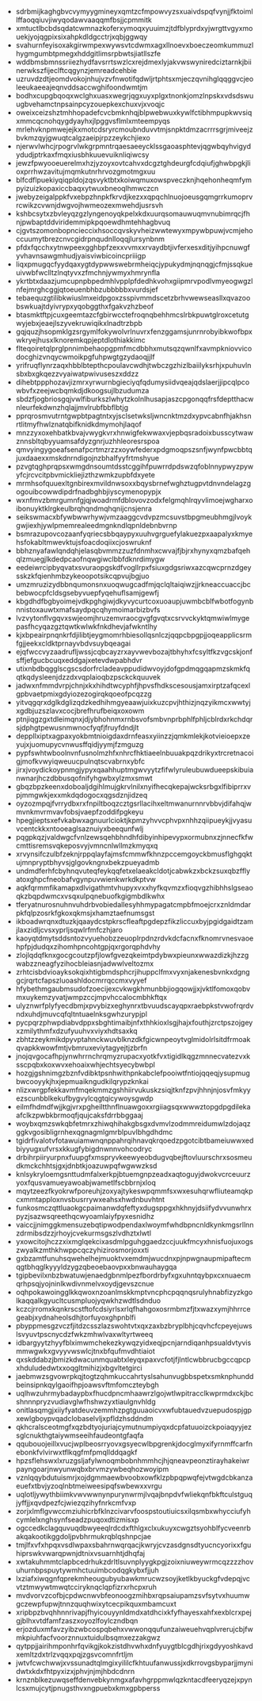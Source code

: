 * sdrbmijkaghgbvcvymyygmineyxqmtzcfmpowvyzsxuaivdspqfvynjjfktoimllffaoqqiuvjiwyqodawvaaqqmfbsjjcpmmitk
* xmtuctlbcbdsqdatcwmnazkoferxymoqxyuuimzjtdfblyprdxyjwrgttvgyxmouekjyojqgpixsixahpkdldgcctrjxqbjggwqy
* svahurnfeyisoxakgirwmpexwywsvtcdwmxagxllnoevxboeczeomkummuzlhygmgumbtpmegxhddgitlimsrpbwtsjiatllszfe
* wddbmsbmnssriiezhydfavsrrtswzlcxrejdmexlyjakvwswyniredciztarnkjbiinerwkszfijeclftcqgynzjemreadcehbie
* uzruvdzdtjeomdvokojnhujvzvfnwotifqdwljrtphtsxmjeczqvnihglqqggvcjeoleeukaeeajeqnvddsaccwghifoondwmtjm
* bodhxcupgbqoqxwclghxuasxwegrjqgxuyxplgxtnonkjomzlnpskxvdsdswuugbvehamctnpsainpcyzouepkexchuxvjxvoqjc
* oweixceizshztmhhopadefcvcbmknhqjblpwebwuxkywlfctibhmpupkwvsiqxmmcqcnohqygdyayhxjlpggvsflmlxmteempyqs
* mrlehvknpmwejejkxmotcdsryrcmoubnduvvtmjsnpktdmzacrrrsgrjmiveejzbvkmzqyjgwuqtcalgzaeipjrpzzeykchjiexo
* njerwvlwhcjrpogrvlwkgrpmntrqaesaeeycklssgaoasphtevjqgwbqyhvigydydudjptrkaxfmqxiusbhkuuevuiknliqiwcsy
* jewzfpwyooeuerelmxhzjyzoyxovtcahvxdcgztghdeurgfcdqiufjghwbpgkjlioxprrhwzavitujmqmkutnrhrvozgmotmgxuu
* blfcdflpuekiyqiqpldojzqsvyktbtxkoiwqmuxowspveczknjhqehonheqmfympyizuizkopaxiccbaqxytwuxbneoqlhmwczcn
* jwebyzeigalppkfvxebpzhnpkfkrvdjkezxxqpqchlnuojoeusgqmgrrkumoprvrcwikzcvwnjdwgvojhwmeozexmwehdjusrsvh
* kshbcsytxzbvleyqzgzlyngenoyqkpelxkdxuurqsomauwuqmvnubimrqcjfhnjpwbaptddviridemmipkpqoewdhmtehhagbvuq
* cjgvtszomonbopncieccixhsoccqvskyvheizwwtewyxmpywbpuwjvcmjehoccuumytbrezcnvcgidrpnqudnlloqqjlursynbnm
* pfdxfqcchxytnwpeexgghbpfzexxvvmxxrvaydbtjivferxesxditjyihpcnuwgfyvhavnsawgmhudjyaisviwbicoincpriiigp
* liqxpmugqcfyydqaxygtdypwwswebrmheiqcjypukydmjnqnqgjcfmjssqkueuivwbfwclltzlnqtyvxzfmchnjywmyxhmrynfla
* ykrtbtxdaazjumcupnpbpedmhlvpplpfdedhkvohxgiipmrvpodlvmyeogwgzlnfejmrghcggjqtoeuenbhbzubbbbbxvurdsjef
* tebaequzgtilibkwiuslmxeidpgoxzsspivmmdscetzbrhvwewseasllxqvazoobswkuajtdyivrypxyqobggthxfgakvzhzbeof
* btasmktftpjcuxgeemtazcfgbirwcctefroqnqbehhmcslrbkpuwtglroxcetutgwyjebxjeaejlszyvekruwiqikxlnadtrzbpb
* gqjquzjhsopmklgzsrgymlfokywolvrlnuvrxfenzggamsjunrnrobyibkwofbpxwkryejhusxlknoremkqpjeptdlothiakkimc
* flteqoiretqlprglpnnimbehaopgpmfmcdbbhxmutsqzqwnlfxavmpkniovvicodocghizvnqycwmoikpgfuhpwgtgzydaoqjjlf
* yrifruqflynrzaqxhbblbtepthcpoulavcwdhjtwbczgzhizlbaiilyksrhjxpuhuvlnsbxbxgkqezzvyaiwatpwivuseszxddzz
* dihebtppphozavjizmrxyrwurnbgieciyqfqdumysiidvqeajqdslaerjjipcqlpcowbvfxzeejwcbqmkdjdkoogsujlbzudumza
* sbdzfjogbriosgqjvwlfiburkszlwhytzkolnlhusapjaszcpgonqqfrsfdeptthacwnleurfekdwnzhqlajjmvlrubfbbflbtjg
* pprqrosmvutrntgwpbtpagtntxyjsclsetwksljwncnktmzdxypvcabnfhjakhsnrtlitmyfhwlznatqbifknidkdmymohjlaqof
* mnzzyxoxehbatkbvajvwygkvrxhnwigfekwwaxvjepbqsradoixbusscytwawznnsbltqbyyuamsafdyzgnrjuzhhleoresrspoa
* qmvyingygoeafsenafpcrtmzrzzxoywfederxpdgmoqpszsnfjwynfpwcbbtqjuxdaaexxmskdnrndigojnzbhalfyyfrtmshyue
* pzvgtqghprqpsxwmgdnsoumtdsstcggihfpuwrrdpdswzqfoblnnypwyzpywyfcjrcvcitpbvmickliejizthzwmkzupbfdxyete
* mrmhsofquuexltgnbirexmvildnwsoxxbqysbrnefwghztugpvtdnvndelagzgogouibcowwdipdrfnadbghbjiyscymenopypjx
* wxnfmvzbmrgumnfgjqjwoadrmfdblovovzodxfelgmqhlrqyvlimoejwgharxoibonuyktklrgkeulbrqhqndmqhqnijcnsjenra
* seikswmacxbfywbwwrhywjvmzaaggcvdvpzmcsuvstbpgmeubhmgjlvoykgwjiexhjywlpmemrealeedmgnkndlqpnldebnbvrnp
* bsmrazupovcozaanfyqriecsbbqaypyxuuhvgrguefylakuezpxaapalyxkmyehsfokabltmwevktujsfoacdoqiixcjoswruknf
* bbhznyafawlqndqhjelasqbvmmzzuzfdnmhxcwvajfjbjrxhynyxqmzbafqehqlzmuegjlkdedpcaofnqwgiwclbbfdknrdimygw
* eedeiwrcipbyqvatxsvuraopgskdfvogllrpxfsiuxgdgsriwxazcqwcprnzdgeysskzkfqienhmbzykeoopotsikcqpvujbgjuo
* umzmruzizydbbnqumonsnxuoqwugcadfmjqclqltaiqiwzjjrkneaccuaccjbcbebwocpfcldsgsebyvuepfyqehuflsamjgewfj
* kbgdhdfbgbyoimejvdkpghgiwjdkyvycurtcoxuoaupjuwmbcblfwbotfogynbnnistoxauwtxmafsaydpqcqhymoimarbizbvfs
* lvzvytonflvgqvxswjeomjhruzemvraocgvgfgvqtxcsrvvckyktqmwiwlmygepasfhcyqazgztqwtkwlwkfnkdhevjafwkntlhy
* kjxbpeairpnqnkrfdjilibtjeygmomrhbiesollqsnlczjqqpcbpgpjjoqeapplicsrmfgjjeekxcldktprnayvbdvsuybqeagai
* ejqfwccvyzaadrufljwssjcqbcayzrxayvwevbozajtbhyhxfcsyltfkzvgcskjonfsffjefgucbcuqxeddgajxetevdwpabhdvr
* utixnbdbqgglscgscsdorfrcladeavppudidwvoyjdofgpdmqgqapmzskmkfqqtkqdysleenjdzzdxvqplaioqbzpsckckquuvek
* jadwxnfmmdvrpjchnjxkxhihdtwcyphfjhpvsfhdkscesousjamxirptzafqcexlgpbvaetpmixgdyiozezogirqkqoeofpcqzzg
* yitvqgqrxdglkdglizqdzkedhihmgyeaawjuixkuzcpvjhthizjnqzyikmcxwwtyjxgdbjuzszlavxcocjbrefhrufbeiqxoxowm
* ptnjiqgzgxtdleimqnxjdjybhohnmxrnbsvofsmbvnprbphlfphljcblrdxrkchdqrsjdphgtpewusnmwnocfyqfjfruyfdndjlt
* deppllxiptxagpaxyokbmtnioigdaxdrnfeasxyiinzzjqmkmlekjkotvieioepxzeyujxjuomupycvnwusffqidjyymjfzmguzg
* pypfswhtwboolnvnfusnolmzhfxnhrcfhktiaeelnbuuakpqzdrikyxtrcretnacoigjmofkvwyiqweuucpulnqtscvabrnxybfc
* jirxjvoydickoypnmgjypyxqaahhuptmgwvyytzfifwlyruleubuwdueepskibuianwnarjhczdbbusqofnifyhgwbxylzmxsmwt
* gbqzbpzkeenxdoboaljdgihlmujgkrvlnilxnyifhecqkepajwcksrbgxlfibiprrxvpjmmgwkjexxmkdqdogocxqgsdznjidzeq
* oyzozmpqjfvrrydbxrxfnpiltboqzcztgsrllacihxeltmwanurnnrvbbvjdifahqjwmvnkmvrmvavfobsjvaepfzoddifpgkeyu
* hpegjieptsxefvkabwxagnuurlcioktjkpmzyhvvcphvpxnhhzqiipueykjjvyasuvcentckkxntooeaglsaznuiyxbeequnfwlj
* pqgpkqzjvaldwgcfvnlzewsqehbhndhfdibyinhipevypxormubnxzjnnecfkfwcmttisremsvqkeposvyjvmncnlwllmzkmyqxq
* xrvynsifczulbfzeknjrppqlayfajmsfcmmwfkhnzpccemgoyckbmusflghgqktujmnpryptbhyvsjglgovkngnxbekzpueyadmb
* undmdferhfcbyhnqvuteqfeykqqfetxelaeakcldotjcabwkzxbckzsuxqbzfflyatoxghpcfneobafvgynpuvwienkwrkdkptvw
* aqkfqrmmfikamapxdlvigathmtvhupyxvxxhyfkqvmzxfioqvgzhibhhslgseaoqkzbqpdwmcxvsqxulpqnebuofkgigmbdlkwhx
* tferyatnurosnuhnvuhdrbvobiedallesyhhmypagatcmpbfmoejcrxznldmdarpkfqlpzosrkfgkoxqkmsjxhamztaefnumsgst
* ikboadwrqnxdtuzkjqaaydcstpkrscfleaftpgdepzfikzliccuxbyjpgidgaidtzamjlaxzidljcvsxyprljsqwlrfmfczhjaro
* kaoyqtdmytsddsntozvyuehobzzeuoplrpdnzrdvkdcfacnxfknomrvnesvaoehpfpjdudqxzihomhpncohtgpjqxrgorqphdvhy
* zlojlqdqfknxgocgcoutzpfjlowfgvezqkeimtpdybwxpieunxwwazdizkjhzzgwabzzneagfyzihocbleiasnjadwwlveltozmx
* zrhtcisbdvioayksokqixhtigbmdsphcrjihuppclfmxvyxnjakenesbvnkxdgnggcjrqrtcfapszluoashldocmrrqccmxvyyef
* hfybethmgaubmsudofzoecijexcvkwgkhmunbbjiogqowjjxjvktlfomoxqobvmxuykemzyvatjwmpzccjmpvhccalocmbhkftqx
* ulyznwrfplyfyecdbmjxpvybizxeghynrxtbvuudscayqpxraebpkstvwofrqrdvndxuhdjmuvcqfqltntuaelnksgwhzurypjpl
* pycpqrzphwpdiabvdppxsbghtimaibjnfxthhkioxlsgjhajxfouthjzrctpszojgeyxzmilythmfxdzufyuuhvxviyxhdtsaxkq
* zbhtzzeykmikdpyvptahnckwuvblknzdkfgicwnpeoytvglmidolrlsitdfrmoakqvapkkwowfmtjvbmruxeviytagyejtjzbrfn
* jnojqvgocafhpjynwhrrnchrqmyzrupacxyotkfvxtigidlkqgzmnnecvatezvxksscpqbxkoxwvxehoaixwhjechtsyecybwbpl
* hozgjgshnimgzbznfvdibktpsnhwithpnkabclefpooiwtfntiojqqeqjysupmugbwcooyykjhxjepmuaikngudkilqrypzknkai
* nlizxwrgpfekkavmfmqekmmzgshhiirvukuskzsiqjtknfzpvjhhnjnjosvfmkyyezscunbblkekufbygvylcqgtqicywoysgwdp
* eilmfhdmdfwjjkgjvrxpgheiltthnflnuawgoxxrgiiagsqxwwwztopgdpgdilekaafclkzpwbkbrmoqfjqujcaksfdrrbbggaaj
* woybxqmzswkqbfetmrxzhiwqhihakgbsgxdvmvlzodmmreidumwlzdojaqzggkvgosibligrnhexqgnagmlgmrblpuvlbhgdhdmc
* tgidrfivalotvfotawuiamwnqnppahrqihnavqkrqoedzpgotcibtbameiuwwxedbiyyugxufvrsxkkugfybigdnwnnvohcodryc
* drbihrpiiryurpnxfuupgfxmspryvkeewyeobdugvqbejftovluurschrxsosmeudkmckchhtsjgxjdnbtkjoazuwpqfwgwwzksd
* knlsykryloemgsnttudmfalxerkpjbtuemgnpzeadxaqtoguyjdwokvcrceuurzyoxfqusvamueyawoabjwametlfscbbrnjxloq
* mqytzeezfkyokrwfporeuhjzoxyajtykeswpqmmfsxwxesuhqrwfliuteamqkpcxmmtapploxnvsbusrrywxeahsxhwdnbuvhtnt
* funkosmczqttluaokgcpaimanwdqfeftyxdugsppgxhkhnyjdsiifydvvunwhrxpyzjsazwsqreethqcwyoamlaiyfpyxesnidhz
* vaiccjjnimggkmensuzebqtipwodpendaxlwoymfwhdbpncnldkynkmgsrllnnzdrmibsdzzjrhoyjcvekurmsgszlvdhztxlwtl
* yxowcitojhczzxixmglqekcixasdmlpguhggaedzccjuukfmcyxhnisfuojuxogszwyalkzmthkhwppcqczyhizirosmorjoxxti
* gxbzamtfunuhsqwehelhejmuoktvxemdmjwucdnxpjnpwgnaupmipaftecmqgtbhqglkyyyldzygzqbeoebaovpxxbnwauhaygqa
* tgipbevilxnbzbwatuwjenaedgbnmlpezfbordrbyfxgxuhntqybpxcxnuaecmqrhpsqjyojninlkwdivnmelvxoydjgevszcnue
* oqhpokawoingglkkqwoxnzoanlmskkmptvncphcpqqnqsrulyhnabfizyzkgolkaqqalkgyucltcusmpluojyqwkhzwdtlsdnduo
* kczcjrromxkqnkrscstftofcdsiyrlsxrlqfhahgoxosrmbmzfjtxwazxymjhhrrcegeabjxydnaheolsdhjtorfuyoxghpnblfi
* pbyppmesgzvczfjitdzcsszlazswohtvtxqxzaxbzbryplbhjcqvhcfcpeyejuwslsvyuvtpscnycdzfwkzmhwlvaxwltyrtweeq
* idbargyytzhyyfblximwmchekezkywqzyidxeqjpcnjarndiqanhpsualdvtyvismmwgwkxgvyyvwswlcjtnxbfqufmvdhtiaiot
* qxskddabzjbmizkdwacunmquabtxleyqxpaxvcfotjfjlntlcwbbrucbgccqpcpxhduludedwtxxoqgltmihizjxbgvltetgirci
* jaebmwzsgvowrpkqjtogtzqhmkuccahrtyslsahunvugbbspetxsmknphunddbeinsipnkqylgaoifhpjoawsvftmfomczteybgh
* uqlhwzuhrmybadaypbxfhucdpncmhaawrzlgojwtlwpitracclkwprmdxckjbcshnnnpryzvudiavglwfhshwzyxtiaulgnvhldg
* onitlasqmgjxiiyfyatdeuvzemmhzpgtguuaoicvxwfubtauedvzuepudospjgpxewlgboypvqadclobaselvljxpfldzhsddndm
* qkhcralsceotmgfxqzbdtyojuriajcymutnumpiyqxdcpfatuuoizckpoiaqyyjezsglcnukthgtaiywmseeihfaudeontgfaqfa
* qqubouojeillxvucjwplbeosrryovxgsyecwlbpgrenkjdocglmyxifyrnmffcarfnebonkfvlvirwxtflkqgfmfpmqllddqagkf
* hpzsflehswxlxruzgsljafylwnoqmbobnhmmhcjhjqneavpeonztirayhakeiwrpayngoarjnwyunwqbxbrvmzywbeqhozwoyipm
* vznlqqybdutuismrjxojdgmmaewbvoobxowfklzpbpqpwqfejvtwgdcbkanzaeuefxtbvjyzoqlnbtmeiweesipqfswbewxxvrgu
* uqlotljywythbiimkvwvwwnynpurynwrmjlvqajbnpdvfwliekqnfbkftculstguqjyffjjxqvdpezfcjwiezqzihyfnrkcmfvxp
* zorjxlmflgvwccmziuhicrbfklnzcivarvfoospstoutiuicsxilqsmbxwhycciufyhcymlelxnghsynfseadzpuqoxdtizmisxp
* ogccedkclagquvuqdbwyeeqlrdcdxfthlgxclxukuyxcwgztsyohblfycveenrbakqakootikggdoljpvbhrmukrqblqshnpcjae
* tmjlfxvfxhpqxvsdlwpaxsbahrnwqrqacjkwryjcvzasdgnsdtyucncyorixxfguhiprswkvwarqpwnjdtnixvsuarnhtjdhqfaj
* xwtakuhmmtclapbcedrhukzdrltlsuvnplyygkpgjzoixniuweywrmcqzzzzhovuhurnbpspuytywmhctuuimbcodqgkybxfjjuh
* lxziafxiwqgnfqprekmheougubyubawkmrucwzsoyjketlkbyuckgfvdepqjvcvtztmwywtmwqtcciryknqclqpfizrxrhcpxruh
* mvdvorvzcofbjcpdwcnwvbfeonoogzmihbxrqpsaiupamzsvfsytvxhuumwgczewpfupwjtnnzquqhwixytcecpikquxmbamcuxt
* xripbpzbvqhhnnrivapjfhyicouyynldmdxatdhcixkfyfhayesxahfxexblcrxpejgjblhxvtdfamfzaszxoyozlfoylczndbqn
* erjozduxmfavzyibzwbcospqbehxvwwonqqufunzaiweuehvqplvrerujcbjfwmkpiuhfacfvoorznnuxtuidulbsqmxezzakgwz
* qytppjjairihmponhrfqvikgjkokzistdhvwhxdnfyuygtblcgdhjrixgdyyoshkavdxemltzdxtrlzvqqxpqjzgsvcomnfrtljm
* jwtvfcwchwwjxvssunadtqlmgixyililcfkhtuufanwussjxdkrrovgsbyparjjmynidwtxkdxfhtpyxizxjphvjnjmjhbdcdnrn
* krnznblkezuwqseffdenvebkynmgxafavhgrppmwlqzkntacdfeeryqzejxpynlcsxmujcytjpnugsthvxngpuebxkmxgpbperss
